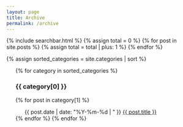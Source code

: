 ```yaml
---
layout: page
title: Archive
permalink: /archive
---
```


{% include searchbar.html %} 
{% assign total = 0 %}
{% for post in site.posts %}
  {% assign total = total | plus: 1 %}
{% endfor %}

{% assign sorted_categories = site.categories | sort %}

<ul class="post-list">
{% for category in sorted_categories %}
  <h3 class="h3-post-title">{{ category[0] }}</h3>
    {% for post in category[1] %}
    <ul class='post-list'>
    	<!-- <span class="post-meta">{{ post.date | date: "%b %-d, %Y | " }}</span>  -->
      <span class="post-meta">{{ post.date | date: "%Y-%m-%d | " }}</span> 
    	<a href="{{ post.url }}">{{ post.title }}</a>
    </ul>
  {% endfor %}
{% endfor %}
</ul>
